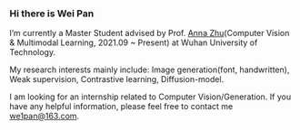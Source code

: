 ### Hi there is Wei Pan
I’m currently a Master Student advised by Prof. [Anna Zhu](http://cst.whut.edu.cn/xygk/szdw/201809/t20180911_876961.shtml)(Computer Vision & Multimodal Learning, 2021.09 ~ Present) at Wuhan University of Technology.  

My research interests mainly include: Image generation(font, handwritten), Weak supervision, Contrastive learning, Diffusion-model.   

I am looking for an internship related to Computer Vision/Generation. If you have any helpful information, please feel free to contact me we1pan@163.com.


<!--
**awei669/awei669** is a ✨ _special_ ✨ repository because its `README.md` (this file) appears on your GitHub profile.

Here are some ideas to get you started:

- 🔭 I’m currently working on ...
- 🌱 I’m currently learning ...
- 👯 I’m looking to collaborate on ...
- 🤔 I’m looking for help with ...
- 💬 Ask me about ...
- 📫 How to reach me: ...
- 😄 Pronouns: ...
- ⚡ Fun fact: ...
-->

